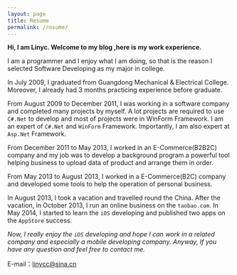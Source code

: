 ```yaml
---
layout: page
title: Resume
permalink: /resume/
---
```


**Hi, I am Linyc. Welcome to my blog ,here is my work experience.**

I am a programmer and I enjoy what I am doing, so that is the reason I selected Software Developing as my major in college.

In July 2009, I graduated from Guangdong Mechanical & Electrical College. Moreover, I already had 3 months practicing experience before graduate.

From August 2009 to December 2011, I was working in a software company and completed many projects by myself. A lot projects are required to use `C#.Net` to develop and most of projects were in WinForm Framework. I am an expert of `C#.Net` and `WinForm` Framework. Importantly, I am also expert at `Asp.Net` Framework.

From December 2011 to May 2013, I worked in an E-Commerce(B2B2C) company and my job was to develop a background program a powerful tool helping business to upload data of product and arrange them in order.

From May 2013 to August 2013, I worked in a E-Commerce(B2C) company and developed some tools to help the operation of personal business.

In August 2013, I took a vacation and travelled round the China. After the vacation, in October 2013, I run an online business on the `taobao.com`. In May 2014, I started to learn the `iOS` developing and published two apps on the `AppStore` success.

*Now, I really enjoy the `iOS` developing and hope I can work in a related company and especially a mobile developing company. Anyway, If you have any question and feel free to contact me.*

E-mail：linycc@sina.cn
